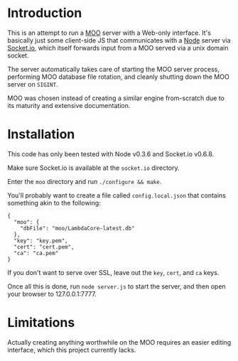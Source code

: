 # Introduction

This is an attempt to run a [MOO][] server with a Web-only interface. It's basically just some client-side JS that communicates with a [Node][] server via [Socket.io][], which itself forwards input from a MOO served via a unix domain socket.

The server automatically takes care of starting the MOO server process, performing MOO database file rotation, and cleanly shutting down the MOO server on `SIGINT`.

MOO was chosen instead of creating a similar engine from-scratch due to its maturity and extensive documentation.

# Installation

This code has only been tested with Node v0.3.6 and Socket.io v0.6.8.

Make sure Socket.io is available at the `socket.io` directory.

Enter the `moo` directory and run `./configure && make`.

You'll probably want to create a file called `config.local.json` that contains something akin to the following:

    {
      "moo": {
        "dbFile": "moo/LambdaCore-latest.db"
      },
      "key": "key.pem",
      "cert": "cert.pem",
      "ca": "ca.pem"
    }

If you don't want to serve over SSL, leave out the `key`, `cert`, and `ca` keys.

Once all this is done, run `node server.js` to start the server, and then open your browser to 127.0.0.1:7777.

# Limitations

Actually creating anything worthwhile on the MOO requires an easier editing interface, which this project currently lacks.

  [MOO]: http://en.wikipedia.org/wiki/MOO
  [Node]: http://nodejs.org/
  [Socket.io]: http://socket.io/
